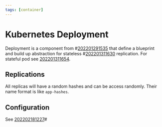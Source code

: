 ```yaml
---
tags: [container]
---
```


# Kubernetes Deployment

Deployment is a component from #[202201291535](202201291535.md) that define a blueprint and
build up abstraction for stateless #[202201311630](202201311630.md) replication. For stateful
pod see [202201311654](202201311654.md).

## Replications

All replicas will have a random hashes and can be access randomly. Their name
format is like `app-hashes`.

## Configuration

See [202202181227](202202181227.md)#

